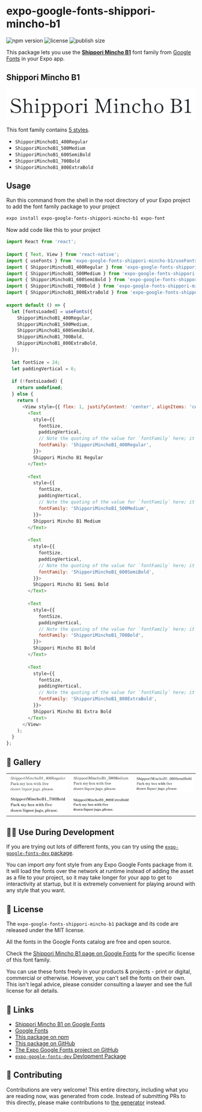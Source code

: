# expo-google-fonts-shippori-mincho-b1

![npm version](https://flat.badgen.net/npm/v/expo-google-fonts-shippori-mincho-b1)
![license](https://flat.badgen.net/github/license/expo/google-fonts)
![publish size](https://flat.badgen.net/packagephobia/install/expo-google-fonts-shippori-mincho-b1)

This package lets you use the [**Shippori Mincho B1**](https://fonts.google.com/specimen/Shippori+Mincho+B1) font family from [Google Fonts](https://fonts.google.com/) in your Expo app.

## Shippori Mincho B1

![Shippori Mincho B1](./font-family.png)

This font family contains [5 styles](#-gallery).

- `ShipporiMinchoB1_400Regular`
- `ShipporiMinchoB1_500Medium`
- `ShipporiMinchoB1_600SemiBold`
- `ShipporiMinchoB1_700Bold`
- `ShipporiMinchoB1_800ExtraBold`

## Usage

Run this command from the shell in the root directory of your Expo project to add the font family package to your project
```sh
expo install expo-google-fonts-shippori-mincho-b1 expo-font
```

Now add code like this to your project
```js
import React from 'react';

import { Text, View } from 'react-native';
import { useFonts } from 'expo-google-fonts-shippori-mincho-b1/useFonts';
import { ShipporiMinchoB1_400Regular } from 'expo-google-fonts-shippori-mincho-b1/400Regular';
import { ShipporiMinchoB1_500Medium } from 'expo-google-fonts-shippori-mincho-b1/500Medium';
import { ShipporiMinchoB1_600SemiBold } from 'expo-google-fonts-shippori-mincho-b1/600SemiBold';
import { ShipporiMinchoB1_700Bold } from 'expo-google-fonts-shippori-mincho-b1/700Bold';
import { ShipporiMinchoB1_800ExtraBold } from 'expo-google-fonts-shippori-mincho-b1/800ExtraBold';

export default () => {
  let [fontsLoaded] = useFonts({
    ShipporiMinchoB1_400Regular,
    ShipporiMinchoB1_500Medium,
    ShipporiMinchoB1_600SemiBold,
    ShipporiMinchoB1_700Bold,
    ShipporiMinchoB1_800ExtraBold,
  });

  let fontSize = 24;
  let paddingVertical = 6;

  if (!fontsLoaded) {
    return undefined;
  } else {
    return (
      <View style={{ flex: 1, justifyContent: 'center', alignItems: 'center' }}>
        <Text
          style={{
            fontSize,
            paddingVertical,
            // Note the quoting of the value for `fontFamily` here; it expects a string!
            fontFamily: 'ShipporiMinchoB1_400Regular',
          }}>
          Shippori Mincho B1 Regular
        </Text>

        <Text
          style={{
            fontSize,
            paddingVertical,
            // Note the quoting of the value for `fontFamily` here; it expects a string!
            fontFamily: 'ShipporiMinchoB1_500Medium',
          }}>
          Shippori Mincho B1 Medium
        </Text>

        <Text
          style={{
            fontSize,
            paddingVertical,
            // Note the quoting of the value for `fontFamily` here; it expects a string!
            fontFamily: 'ShipporiMinchoB1_600SemiBold',
          }}>
          Shippori Mincho B1 Semi Bold
        </Text>

        <Text
          style={{
            fontSize,
            paddingVertical,
            // Note the quoting of the value for `fontFamily` here; it expects a string!
            fontFamily: 'ShipporiMinchoB1_700Bold',
          }}>
          Shippori Mincho B1 Bold
        </Text>

        <Text
          style={{
            fontSize,
            paddingVertical,
            // Note the quoting of the value for `fontFamily` here; it expects a string!
            fontFamily: 'ShipporiMinchoB1_800ExtraBold',
          }}>
          Shippori Mincho B1 Extra Bold
        </Text>
      </View>
    );
  }
};

```

## 🔡 Gallery


||||
|-|-|-|
|![ShipporiMinchoB1_400Regular](.//400Regular/ShipporiMinchoB1_400Regular.ttf.png)|![ShipporiMinchoB1_500Medium](.//500Medium/ShipporiMinchoB1_500Medium.ttf.png)|![ShipporiMinchoB1_600SemiBold](.//600SemiBold/ShipporiMinchoB1_600SemiBold.ttf.png)||
|![ShipporiMinchoB1_700Bold](.//700Bold/ShipporiMinchoB1_700Bold.ttf.png)|![ShipporiMinchoB1_800ExtraBold](.//800ExtraBold/ShipporiMinchoB1_800ExtraBold.ttf.png)|||


## 👩‍💻 Use During Development

If you are trying out lots of different fonts, you can try using the [`expo-google-fonts-dev` package](https://github.com/freeboub/google-fonts/tree/master/font-packages/dev#readme).

You can import *any* font style from any Expo Google Fonts package from it. It will load the fonts
over the network at runtime instead of adding the asset as a file to your project, so it may take longer
for your app to get to interactivity at startup, but it is extremely convenient
for playing around with any style that you want.

## 📖 License

The `expo-google-fonts-shippori-mincho-b1` package and its code are released under the MIT license.

All the fonts in the Google Fonts catalog are free and open source.

Check the [Shippori Mincho B1 page on Google Fonts](https://fonts.google.com/specimen/Shippori+Mincho+B1) for the specific license of this font family.

You can use these fonts freely in your products & projects - print or digital, commercial or otherwise. However, you can't sell the fonts on their own. This isn't legal advice, please consider consulting a lawyer and see the full license for all details.

## 🔗 Links

- [Shippori Mincho B1 on Google Fonts](https://fonts.google.com/specimen/Shippori+Mincho+B1)
- [Google Fonts](https://fonts.google.com/)
- [This package on npm](https://www.npmjs.com/package/expo-google-fonts-shippori-mincho-b1)
- [This package on GitHub](https://github.com/freeboub/google-fonts/tree/master/font-packages/shippori-mincho-b1)
- [The Expo Google Fonts project on GitHub](https://github.com/freeboub/google-fonts)
- [`expo-google-fonts-dev` Devlopment Package](https://github.com/freeboub/google-fonts/tree/master/font-packages/dev)

## 🤝 Contributing

Contributions are very welcome! This entire directory, including what you are reading now, was generated from code. Instead of submitting PRs to this directly, please make contributions to [the generator](https://github.com/freeboub/google-fonts/tree/master/packages/generator) instead.
